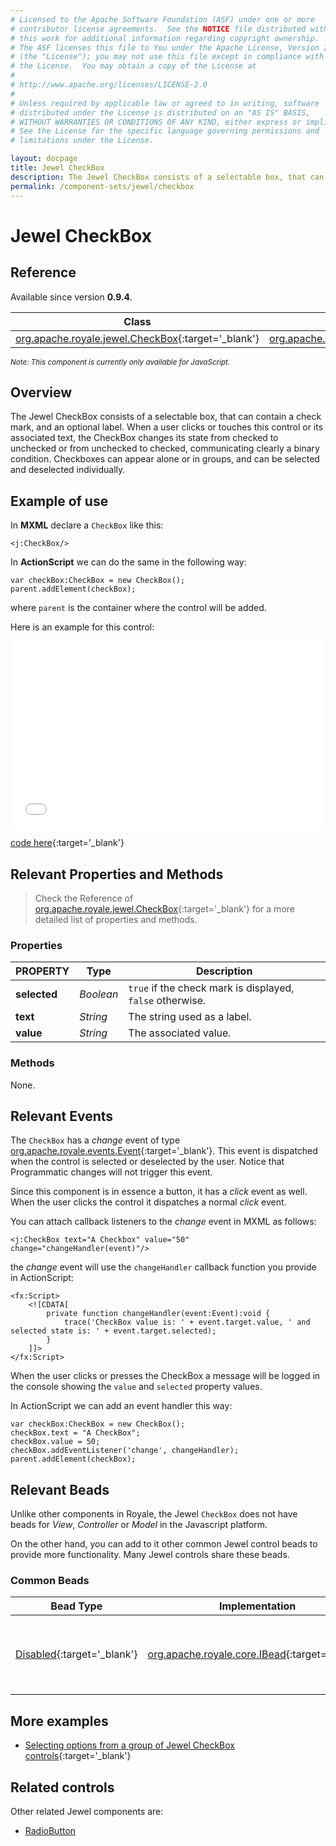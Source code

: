 ```yaml
---
# Licensed to the Apache Software Foundation (ASF) under one or more
# contributor license agreements.  See the NOTICE file distributed with
# this work for additional information regarding copyright ownership.
# The ASF licenses this file to You under the Apache License, Version 2.0
# (the "License"); you may not use this file except in compliance with
# the License.  You may obtain a copy of the License at
# 
# http://www.apache.org/licenses/LICENSE-2.0
# 
# Unless required by applicable law or agreed to in writing, software
# distributed under the License is distributed on an "AS IS" BASIS,
# WITHOUT WARRANTIES OR CONDITIONS OF ANY KIND, either express or implied.
# See the License for the specific language governing permissions and
# limitations under the License.

layout: docpage
title: Jewel CheckBox
description: The Jewel CheckBox consists of a selectable box, that can contain a check mark or not, and an optional label.
permalink: /component-sets/jewel/checkbox
---
```


# Jewel CheckBox

## Reference

Available since version __0.9.4__.

| Class                 	    | Extends                           |
|------------------------------	|----------------------------------	|
| [org.apache.royale.jewel.CheckBox](https://royale.apache.org/asdoc/index.html#!org.apache.royale.jewel/CheckBox){:target='_blank'} | [org.apache.royale.jewel.supportClasses.button.SelectableButtonBase](https://royale.apache.org/asdoc/index.html#!org.apache.royale.jewel.supportClasses.button/SelectableButtonBase){:target='_blank'} |

<sup>_Note: This component is currently only available for JavaScript._</sup>

## Overview

The Jewel CheckBox consists of a selectable box, that can contain a check mark, and an optional label. When a user clicks or touches this control or its associated text, the CheckBox changes its state from checked to unchecked or from unchecked to checked, communicating clearly a binary condition. Checkboxes can appear alone or in groups, and can be selected and deselected individually.

## Example of use

In __MXML__ declare a `CheckBox` like this:

```mxml
<j:CheckBox/>
```

In __ActionScript__ we can do the same in the following way: 

```as3
var checkBox:CheckBox = new CheckBox();
parent.addElement(checkBox);
```

where `parent` is the container where the control will be added.

Here is an example for this control:

<iframe frameborder="no" border="0" marginwidth="0" marginheight="0" 
width="100%" height="300" 
src="assets/jewel/jewel_checkbox/index.html"></iframe>

[code here](https://github.com/apache/royale-docs/blob/master/assets/jewel/jewel_checkbox/jewel_checkbox.mxml){:target='_blank'}

## Relevant Properties and Methods

> Check the Reference of [org.apache.royale.jewel.CheckBox](https://royale.apache.org/asdoc/index.html#!org.apache.royale.jewel/CheckBox){:target='_blank'} for a more detailed list of properties and methods.

### Properties

| PROPERTY 	    | Type   	| Description                                                                   |
|--------------	|----------	| -----------------------------------------------------------------------------	|
| __selected__  | _Boolean_ | `true` if the check mark is displayed, `false` otherwise.                     |
| __text__  	| _String_ 	| The string used as a label.                                                   |
| __value__     | _String_  | The associated value.                                                         |

### Methods

None.

## Relevant Events

The `CheckBox` has a _change_ event of type [org.apache.royale.events.Event](https://royale.apache.org/asdoc/index.html#!org.apache.royale.events/Event){:target='_blank'}. This event is dispatched when the control is selected or deselected by the user. Notice that Programmatic changes will not trigger this event.

Since this component is in essence a button, it has a _click_ event as well. When the user clicks the control it dispatches a normal _click_ event.

You can attach callback listeners to the _change_ event in MXML as follows:

```mxml
<j:CheckBox text="A Checkbox" value="50" change="changeHandler(event)"/>
```

the _change_ event will use the `changeHandler` callback function you provide in ActionScript:

```as3
<fx:Script>
    <![CDATA[
        private function changeHandler(event:Event):void {
            trace('CheckBox value is: ' + event.target.value, ' and selected state is: ' + event.target.selected);
        }
    ]]>
</fx:Script>
```

When the user clicks or presses the CheckBox a message will be logged in the console showing the `value` and `selected` property values.

In ActionScript we can add an event handler this way: 

```as3
var checkBox:CheckBox = new CheckBox();
checkBox.text = "A CheckBox";
checkBox.value = 50;
checkBox.addEventListener('change', changeHandler);
parent.addElement(checkBox);
```

## Relevant Beads

Unlike other components in Royale, the Jewel `CheckBox` does not have beads for _View_, _Controller_ or _Model_ in the Javascript platform.

On the other hand, you can add to it other common Jewel control beads to provide more functionality. Many Jewel controls share these beads.

### Common Beads

| Bead Type       	| Implementation                               	  | Description                                     |
|-----------------	|------------------------------------------------ |------------------------------------------------	|
| [Disabled](https://royale.apache.org/asdoc/index.html#!org.apache.royale.jewel.beads.controls/Disabled){:target='_blank'}      	| [org.apache.royale.core.IBead](https://royale.apache.org/asdoc/index.html#!org.apache.royale.core/IBead){:target='_blank'} | This bead lets you disable and enable a Jewel control.	|

## More examples

* [Selecting options from a group of Jewel CheckBox controls](https://royale.apache.org/selecting-options-from-a-group-of-jewel-checkbox-controls/){:target='_blank'}

## Related controls

Other related Jewel components are:

* [RadioButton](component-sets/jewel/radiobutton)
